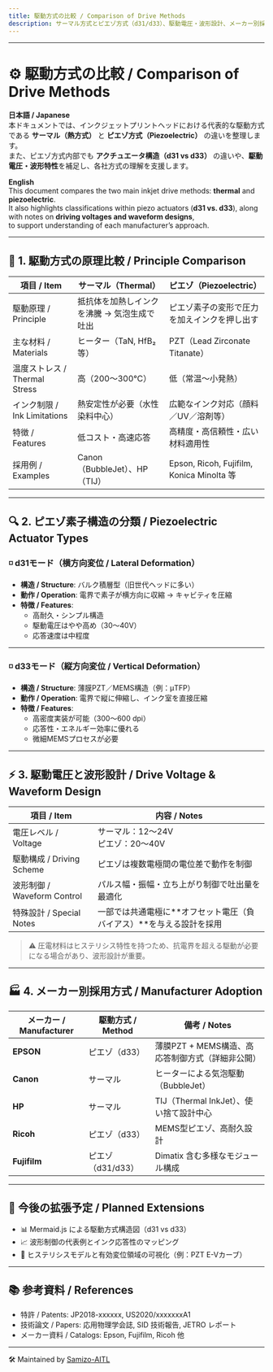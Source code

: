 ```yaml
---
title: 駆動方式の比較 / Comparison of Drive Methods  
description: サーマル方式とピエゾ方式（d31/d33）、駆動電圧・波形設計、メーカー別採用技術の比較 / Comparative overview of thermal vs piezo (d31/d33), drive voltage, waveform design, and manufacturer adoption
---
```


---

# ⚙️ **駆動方式の比較 / Comparison of Drive Methods**

**日本語 / Japanese**  
本ドキュメントでは、インクジェットプリントヘッドにおける代表的な駆動方式である **サーマル（熱方式）** と **ピエゾ方式（Piezoelectric）** の違いを整理します。  
また、ピエゾ方式内部でも **アクチュエータ構造（d31 vs d33）** の違いや、**駆動電圧・波形特性**を補足し、各社方式の理解を支援します。  

**English**  
This document compares the two main inkjet drive methods: **thermal** and **piezoelectric**.  
It also highlights classifications within piezo actuators (**d31 vs. d33**), along with notes on **driving voltages and waveform designs**,  
to support understanding of each manufacturer’s approach.  

---

## 🧪 **1. 駆動方式の原理比較 / Principle Comparison**

| 項目 / Item       | サーマル（Thermal） | ピエゾ（Piezoelectric） |
|------------------|---------------------|-------------------------|
| 駆動原理 / Principle | 抵抗体を加熱しインクを沸騰 → 気泡生成で吐出 | ピエゾ素子の変形で圧力を加えインクを押し出す |
| 主な材料 / Materials | ヒーター（TaN, HfB₂ 等） | PZT（Lead Zirconate Titanate） |
| 温度ストレス / Thermal Stress | 高（200〜300℃） | 低（常温〜小発熱） |
| インク制限 / Ink Limitations | 熱安定性が必要（水性染料中心） | 広範なインク対応（顔料／UV／溶剤等） |
| 特徴 / Features | 低コスト・高速応答 | 高精度・高信頼性・広い材料適用性 |
| 採用例 / Examples | Canon（BubbleJet）、HP（TIJ） | Epson, Ricoh, Fujifilm, Konica Minolta 等 |

---

## 🔍 **2. ピエゾ素子構造の分類 / Piezoelectric Actuator Types**

### ◽ **d31モード（横方向変位 / Lateral Deformation）**
- **構造 / Structure**: バルク積層型（旧世代ヘッドに多い）  
- **動作 / Operation**: 電界で素子が横方向に収縮 → キャビティを圧縮  
- **特徴 / Features**:  
  - 高耐久・シンプル構造  
  - 駆動電圧はやや高め（30〜40V）  
  - 応答速度は中程度  

---

### ◽ **d33モード（縦方向変位 / Vertical Deformation）**
- **構造 / Structure**: 薄膜PZT／MEMS構造（例：μTFP）  
- **動作 / Operation**: 電界で縦に伸縮し、インク室を直接圧縮  
- **特徴 / Features**:  
  - 高密度実装が可能（300〜600 dpi）  
  - 応答性・エネルギー効率に優れる  
  - 微細MEMSプロセスが必要  

---

## ⚡ **3. 駆動電圧と波形設計 / Drive Voltage & Waveform Design**

| 項目 / Item        | 内容 / Notes |
|--------------------|--------------|
| 電圧レベル / Voltage | サーマル：12〜24V<br>ピエゾ：20〜40V |
| 駆動構成 / Driving Scheme | ピエゾは複数電極間の電位差で動作を制御 |
| 波形制御 / Waveform Control | パルス幅・振幅・立ち上がり制御で吐出量を最適化 |
| 特殊設計 / Special Notes | 一部では共通電極に**オフセット電圧（負バイアス）**を与える設計を採用 |

> ⚠️ 圧電材料はヒステリシス特性を持つため、抗電界を超える駆動が必要になる場合があり、波形設計が重要。  

---

## 🏭 **4. メーカー別採用方式 / Manufacturer Adoption**

| メーカー / Manufacturer | 駆動方式 / Method | 備考 / Notes |
|-------------------------|------------------|--------------|
| **EPSON**   | ピエゾ（d33） | 薄膜PZT + MEMS構造、高応答制御方式（詳細非公開） |
| **Canon**   | サーマル | ヒーターによる気泡駆動（BubbleJet） |
| **HP**      | サーマル | TIJ（Thermal InkJet）、使い捨て設計中心 |
| **Ricoh**   | ピエゾ（d33） | MEMS型ピエゾ、高耐久設計 |
| **Fujifilm**| ピエゾ（d31/d33） | Dimatix 含む多様なモジュール構成 |

---

## 📌 **今後の拡張予定 / Planned Extensions**

- 📊 Mermaid.js による駆動方式構造図（d31 vs d33）  
- 📈 波形制御の代表例とインク応答性のマッピング  
- 🔬 ヒステリシスモデルと有効変位領域の可視化（例：PZT E-Vカーブ）  

---

## 📚 **参考資料 / References**

- 特許 / Patents: JP2018-xxxxxx, US2020/xxxxxxxA1  
- 技術論文 / Papers: 応用物理学会誌, SID 技術報告, JETRO レポート  
- メーカー資料 / Catalogs: Epson, Fujifilm, Ricoh 他  

---

🛠️ Maintained by [Samizo-AITL](https://samizo-aitl.github.io)
